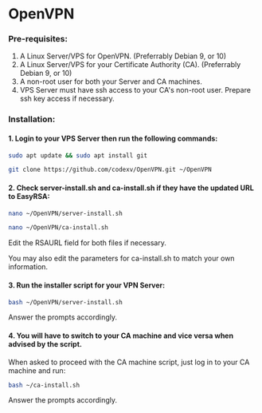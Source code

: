 # OpenVPN

### Pre-requisites:
1. A Linux Server/VPS for OpenVPN.
    (Preferrably Debian 9, or 10)
2. A Linux Server/VPS for your Certificate Authority (CA).
    (Preferrably Debian 9, or 10)
3. A non-root user for both your Server and CA machines.
3. VPS Server must have ssh access to your CA's non-root user. 
    Prepare ssh key access if necessary.


### Installation:

#### 1. Login to your VPS Server then run the following commands:

```bash
sudo apt update && sudo apt install git
```
```bash
git clone https://github.com/codexv/OpenVPN.git ~/OpenVPN
```

#### 2. Check server-install.sh and ca-install.sh if they have the updated URL to EasyRSA:

```bash
nano ~/OpenVPN/server-install.sh
```
```bash
nano ~/OpenVPN/ca-install.sh
```

Edit the RSAURL field for both files if necessary.

You may also edit the parameters for ca-install.sh to match your own information.

#### 3. Run the installer script for your VPN Server:

```bash
bash ~/OpenVPN/server-install.sh
```

Answer the prompts accordingly.


#### 4. You will have to switch to your CA machine and vice versa when advised by the script.

When asked to proceed with the CA machine script, just log in to your CA machine and run:

```bash
bash ~/ca-install.sh
```

Answer the prompts accordingly.




